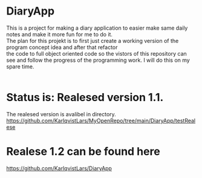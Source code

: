 # DiaryApp
This is a project for making a diary application to easier make same daily notes and make it more fun for me to do it.</br>
The plan for this projekt is to first just create a working version of the program concept idea and after that refactor </br>
the code to full object oriented code so the vistors of this repository can see and follow the progress of the programming work. 
I will do this on my spare time.</br></br>
# Status is: Realesed version 1.1.
The realesed version is avalibel in directory.</br>
https://github.com/KarlqvistLars/MyOpenRepo/tree/main/DiaryApp/testRealese
# Realese 1.2 can be found here
https://github.com/KarlqvistLars/DiaryApp
